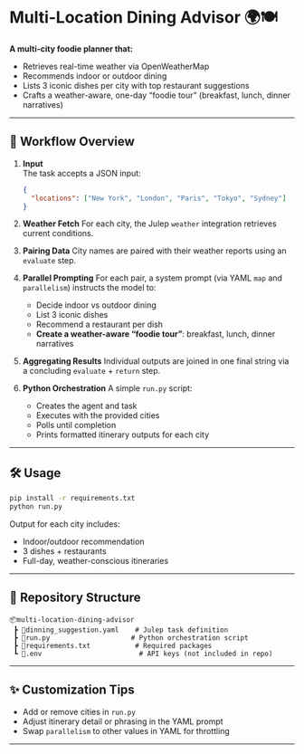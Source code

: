 
# Multi‑Location Dining Advisor 🌍🍽️

**A multi-city foodie planner that:**
- Retrieves real-time weather via OpenWeatherMap  
- Recommends indoor or outdoor dining  
- Lists 3 iconic dishes per city with top restaurant suggestions  
- Crafts a weather-aware, one-day “foodie tour” (breakfast, lunch, dinner narratives)  

---

## 🧠 Workflow Overview

1. **Input**  
   The task accepts a JSON input:
   ```json
   {
     "locations": ["New York", "London", "Paris", "Tokyo", "Sydney"]
   }

2. **Weather Fetch**
   For each city, the Julep `weather` integration retrieves current conditions.

3. **Pairing Data**
   City names are paired with their weather reports using an `evaluate` step.

4. **Parallel Prompting**
   For each pair, a system prompt (via YAML `map` and `parallelism`) instructs the model to:

   * Decide indoor vs outdoor dining
   * List 3 iconic dishes
   * Recommend a restaurant per dish
   * **Create a weather-aware “foodie tour”**: breakfast, lunch, dinner narratives

5. **Aggregating Results**
   Individual outputs are joined in one final string via a concluding `evaluate` + `return` step.

6. **Python Orchestration**
   A simple `run.py` script:

   * Creates the agent and task
   * Executes with the provided cities
   * Polls until completion
   * Prints formatted itinerary outputs for each city

---

## 🛠️ Usage

```bash
pip install -r requirements.txt
python run.py
```

Output for each city includes:

* Indoor/outdoor recommendation
* 3 dishes + restaurants
* Full-day, weather-conscious itineraries

---

## 📁 Repository Structure

```
📦multi-location-dining-advisor
 ┣ 📄dinning_suggestion.yaml    # Julep task definition
 ┣ 📄run.py                    # Python orchestration script
 ┣ 📄requirements.txt           # Required packages
 ┗ 📄.env                        # API keys (not included in repo)
```

---

## ✨ Customization Tips

* Add or remove cities in `run.py`
* Adjust itinerary detail or phrasing in the YAML prompt
* Swap `parallelism` to other values in YAML for throttling

---


